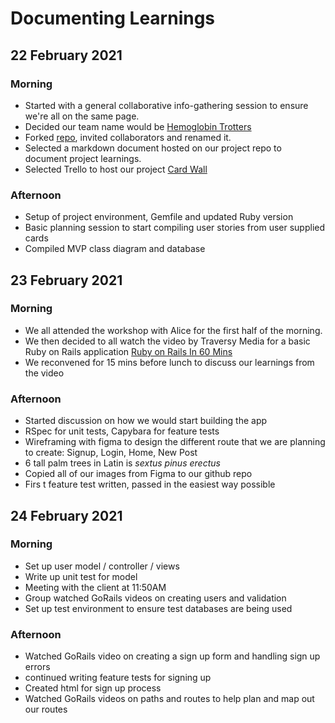 # Documenting Learnings

## 22 February 2021
### Morning
* Started with a general collaborative info-gathering session to ensure we're all on the same page.
* Decided our team name would be [Hemoglobin Trotters](https://www.youtube.com/watch?v=cgYSueh4w_Y)
* Forked [repo](https://github.com/Mornevanzyl/acebook-hemoglobin-trotters), invited collaborators and renamed it.
* Selected a markdown document hosted on our project repo to document project learnings.
* Selected Trello to host our project [Card Wall](https://trello.com/b/k5BoEoPi/acebook)

### Afternoon
* Setup of project environment, Gemfile and updated Ruby version
* Basic planning session to start compiling user stories from user supplied cards
* Compiled MVP class diagram and database

## 23 February 2021
### Morning
- We all attended the workshop with Alice for the first half of the morning.
- We then decided to all watch the video by Traversy Media for a basic Ruby on Rails application [Ruby on Rails In 60 Mins](https://www.youtube.com/watch?v=pPy0GQJLZUM)
- We reconvened for 15 mins before lunch to discuss our learnings from the video

### Afternoon
- Started discussion on how we would start building the app
- RSpec for unit tests, Capybara for feature tests
- Wireframing with figma to design the different route that we are planning to create: Signup, Login, Home, New Post
- 6 tall palm trees in Latin is _sextus pinus erectus_
- Copied all of our images from Figma to our github repo
- Firs t feature test written, passed in the easiest way possible

## 24 February 2021
### Morning
- Set up user model / controller / views
- Write up unit test for model
- Meeting with the client at 11:50AM
- Group watched GoRails videos on creating users and validation
- Set up test environment to ensure test databases are being used

### Afternoon
- Watched GoRails video on creating a sign up form and handling sign up errors 
- continued writing feature tests for signing up
- Created html for sign up process
- Watched GoRails videos on paths and routes to help plan and map out our routes 
